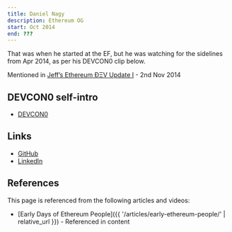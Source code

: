 ```yaml
---
title: Daniel Nagy
description: Ethereum OG
start: Oct 2014
end: ???
---
```


That was when he started at the EF, but he was watching for the sidelines from Apr 2014, as per his DEVCON0 clip below.

Mentioned in [Jeff’s Ethereum ÐΞV Update I](https://blog.ethereum.org/2014/11/02/jeffs-ethereum-dev-update) - 2nd Nov 2014

## DEVCON0 self-intro
- [DEVCON0](https://youtu.be/_BvvUlKDqp0?t=21m10s)

## Links
- [GitHub](https://github.com/nagydani)
- [LinkedIn](https://www.linkedin.com/in/daniel-a-nagy-4b52962/)

## References

This page is referenced from the following articles and videos:

- [Early Days of Ethereum People]({{ '/articles/early-ethereum-people/' | relative_url }}) - Referenced in content